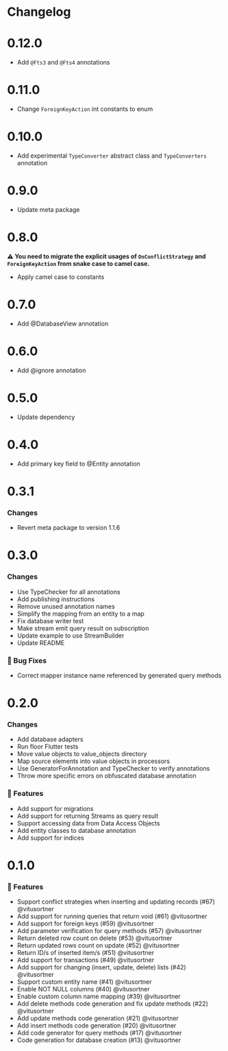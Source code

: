 # Changelog

# 0.12.0

* Add `@Fts3` and `@Fts4` annotations

# 0.11.0

* Change `ForeignKeyAction` int constants to enum

# 0.10.0

* Add experimental `TypeConverter` abstract class and `TypeConverters` annotation

# 0.9.0

* Update meta package

# 0.8.0

**⚠️ You need to migrate the explicit usages of `OnConflictStrategy` and `ForeignKeyAction` from snake case to camel case.**

* Apply camel case to constants

# 0.7.0

* Add @DatabaseView annotation

# 0.6.0

* Add @ignore annotation

# 0.5.0

* Update dependency

# 0.4.0

* Add primary key field to @Entity annotation

# 0.3.1

### Changes

* Revert meta package to version 1.1.6

# 0.3.0

### Changes

* Use TypeChecker for all annotations
* Add publishing instructions
* Remove unused annotation names
* Simplify the mapping from an entity to a map
* Fix database writer test
* Make stream emit query result on subscription
* Update example to use StreamBuilder
* Update README

### 🐛 Bug Fixes

*  Correct mapper instance name referenced by generated query methods

# 0.2.0

### Changes

* Add database adapters
* Run floor Flutter tests
* Move value objects to value_objects directory
* Map source elements into value objects in processors
* Use GeneratorForAnnotation and TypeChecker to verify annotations
* Throw more specific errors on obfuscated database annotation

### 🚀 Features

* Add support for migrations
* Add support for returning Streams as query result
* Support accessing data from Data Access Objects
* Add entity classes to database annotation
* Add support for indices

# 0.1.0

### 🚀 Features

* Support conflict strategies when inserting and updating records (#67) @vitusortner
* Add support for running queries that return void (#61) @vitusortner
* Add support for foreign keys (#59) @vitusortner
* Add parameter verification for query methods (#57) @vitusortner
* Return deleted row count on delete (#53) @vitusortner
* Return updated rows count on update (#52) @vitusortner
* Return ID/s of inserted item/s (#51) @vitusortner
* Add support for transactions (#49) @vitusortner
* Add support for changing (insert, update, delete) lists (#42) @vitusortner
* Support custom entity name (#41) @vitusortner
* Enable NOT NULL columns (#40) @vitusortner
* Enable custom column name mapping (#39) @vitusortner
* Add delete methods code generation and fix update methods (#22) @vitusortner
* Add update methods code generation (#21) @vitusortner
* Add insert methods code generation (#20) @vitusortner
* Add code generator for query methods (#17) @vitusortner
* Code generation for database creation (#13) @vitusortner
